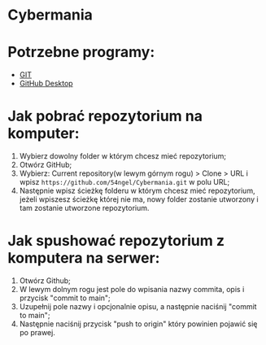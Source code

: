 # Cybermania

# Potrzebne programy:

+ [GIT](https://git-scm.com/downloads)
+ [GitHub Desktop](https://desktop.github.com/)

# Jak pobrać repozytorium na komputer:
1. Wybierz dowolny folder w którym chcesz mieć repozytorium;
2. Otwórz GitHub;
3. Wybierz: Current repository(w lewym górnym rogu) > Clone > URL i wpisz ```https://github.com/54ngel/Cybermania.git``` w polu URL;
4. Następnie wpisz ścieżkę folderu w którym chcesz mieć repozytorium, jeżeli wpiszesz ścieżkę której nie ma, nowy folder zostanie utworzony i tam zostanie utworzone repozytorium.

# Jak spushować repozytorium z komputera na serwer:
1. Otwórz Github;
2. W lewym dolnym rogu jest pole do wpisania nazwy commita, opis i przycisk "commit to main";
3. Uzupełnij pole nazwy i opcjonalnie opisu, a następnie naciśnij "commit to main";
4. Następnie naciśnij przycisk "push to origin" który powinien pojawić się po prawej.
